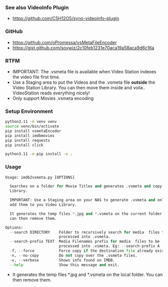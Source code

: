 ### See also VideoInfo Plugin

* https://github.com/C5H12O5/syno-videoinfo-plugin

### GitHub

* https://github.com/oPromessa/vsMetaFileEncoder
* https://gist.github.com/soywiz/2c10feb1231e70aca19a58aca9d6c16a


### RTFM

* IMPORTANT: The .vsmeta file is available when Video Station indexes the video file first time.
* Use a Staging area to put the Videos and the .vsmeta file **outside** the Video Station Library. You can then move them inside and voila.. VideoStation reads everything nicely!
* Only support Movies .vsmeta encoding

### Setup Environment

```sh
python3.11 -m venv venv
source venv/bin/activate
pip install vsmetaEncoder
pip install imdbmovies
pip install requests
pip install click
```

```sh
python3.11 -m pip install -e .
```

### Usage
```py
Usage: imdb2vsmeta.py [OPTIONS]

  Searches on a folder for Movie Titles and generates .vsmeta and copy to
  Library.

  IMPORTANT: Use a Staging area on your NAS to generate .vsmeta and only then
  add them to you Video Library.

  It generates the temp files *.jpg and *.vsmeta on the current folder. You
  can then remove them.

Options:
  --search DIRECTORY    Folder to recursively search for media  files to be
                        processed into .vsmeta.
  --search-prefix TEXT  Media Filenames prefix for media  files to be
                        processed into .vsmeta. Eg: --search-prefix A
  -f, --force           Force copy if the destination file already exists.
  -n, --no-copy         Do not copy over the .vsmeta files.
  -v, --verbose         Shows info found on IMDB.
  --help                Show this message and exit.
```

* It generates the temp files *.jpg and *.vsmeta on the local folder. You can then remove them.
